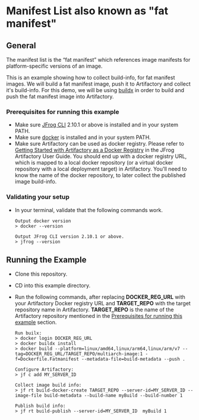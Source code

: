 # Manifest List also known as "fat manifest"
## General
The manifest list is the “fat manifest” which references image manifests for platform-specific versions of an image.

This is an example showing how to collect build-info, for fat manifest images.
We will build a fat manifest image, push it to Artifactory and collect it's build-info.
For this demo, we will be using [buildx](https://github.com/docker/buildx) in order to build and push the fat manifest image into Artifactory.

### Prerequisites for running this example
* Make sure [JFrog CLI](https://jfrog.com/getcli/) 2.10.1 or above is installed and in your system PATH.
* Make sure [docker](https://docs.docker.com/get-docker/) is installed and in your system PATH.
* Make sure Artifactory can be used as docker registry. Please refer to [Getting Started with Artifactory as a Docker Registry](https://www.jfrog.com/confluence/display/JFROG/Getting+Started+with+Artifactory+as+a+Docker+Registry) in the JFrog Artifactory User Guide. You should end up with a docker registry URL, which is mapped to a local docker repository (or a virtual docker repository with a local deployment target) in Artifactory. You'll need to know the name of the docker repository, to later collect the published image build-info.

### Validating your setup
* In your terminal, validate that the following commands work.
    ```console
    Output docker version
    > docker --version

    Output JFrog CLI version 2.10.1 or above.
    > jfrog --version
    ```

## Running the Example
* Clone this repository.
* CD into this example directory.
* Run the following commands, after replacing **DOCKER_REG_URL** with your Artifactory Docker registry URL and **TARGET_REPO** with the target repository name in Artifactory. **TARGET_REPO** is the name of the Artifactory repository mentioned in the [Prerequisites for running this example](#prerequisites-for-running-this-example) section.

    ```console
    Run builx:
    > docker login DOCKER_REG_URL
    > docker buildx install
    > docker build --platform=linux/amd64,linux/arm64,linux/arm/v7 --tag=DOCKER_REG_URL/TARGET_REPO/multiarch-image:1 -f=Dockerfile.Fatmanifest --metadata-file=build-metadata --push .

    Configure Artifactory:
    > jf c add MY_SERVER_ID

    Collect image build info:
    > jf rt build-docker-create TARGET_REPO --server-id=MY_SERVER_ID --image-file build-metadata --build-name myBuild --build-number 1

    Publish build info:
    > jf rt build-publish --server-id=MY_SERVER_ID  myBuild 1
    ```
